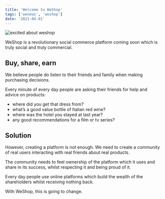```yaml
---
title: 'Welcome to WeShop'
tags: ['wenews', 'weshop']
date: '2021-04-01'
---
```

![excited about weshop](/welcome.png)

WeShop is a revolutionary social commerce platform coming soon which is truly social and truly commercial.

## Buy, share, earn
We believe people do listen to their friends and family when making purchasing decisions.

Every minute of every day people are asking their friends for help and advice on products:
- where did you get that dress from?
- what’s a good value bottle of Italian red wine?
- where was the hotel you stayed at last year?
- any good recommendations for a film or tv series?

## Solution
However, creating a platform is not enough.
We need to create a community of real users interacting with real friends about real products.

The community needs to feel ownership of the platform which it uses and share in its success, whilst respecting it and
being proud of it.

Every day people use online platforms which build the wealth of the shareholders whilst receiving nothing back.

With WeShop, this is going to change.
